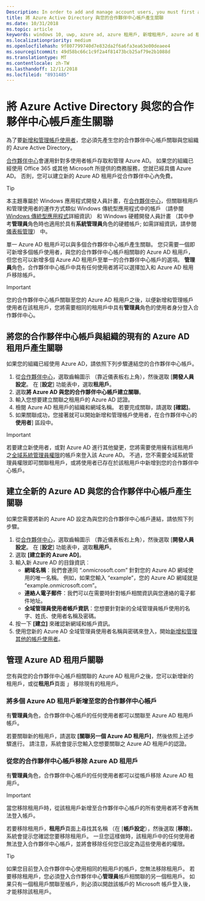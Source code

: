 ```yaml
---
Description: In order to add and manage account users, you must first associate your Partner Center account with your organization's Azure Active Directory.
title: 將 Azure Active Directory 與您的合作夥伴中心帳戶產生關聯
ms.date: 10/31/2018
ms.topic: article
keywords: windows 10, uwp, azure ad, azure 租用戶, 新增租用戶, azure ad 租用戶, 租用戶管理, 租用戶
ms.localizationpriority: medium
ms.openlocfilehash: 9f807799740d7e832da2f6a6fa3ea63e00deaee4
ms.sourcegitcommit: 49d58bc66c1c9f2a4f81473bcb25af79e2b1088d
ms.translationtype: MT
ms.contentlocale: zh-TW
ms.lasthandoff: 12/11/2018
ms.locfileid: "8931485"
---
```

# <a name="associate-azure-active-directory-with-your-partner-center-account"></a>將 Azure Active Directory 與您的合作夥伴中心帳戶產生關聯

為了要[新增和管理帳戶使用者](add-users-groups-and-azure-ad-applications.md)，您必須先產生您的合作夥伴中心帳戶關聯與您組織的 Azure Active Directory。 

[合作夥伴中心](https://partner.microsoft.com/dashboard)會運用針對多使用者帳戶存取和管理 Azure AD。 如果您的組織已經使用 Office 365 或其他 Microsoft 所提供的商務服務，您就已經具備 Azure AD。 否則，您可以建立新的 Azure AD 租用戶從合作夥伴中心內免費。

> [!TIP]
> 本主題專屬於 Windows 應用程式開發人員計畫，在[合作夥伴中心](https://partner.microsoft.com/dashboard)，但關聯租用戶和管理使用者的運作方式類似 Windows 傳統型應用程式中的帳戶 （請參閱[Windows 傳統型應用程式](https://docs.microsoft.com/windows/desktop/appxpkg/windows-desktop-application-program#add-and-manage-account-users)詳細資訊） 和 Windows 硬體開發人員計畫 （其中參考**管理員**角色時也適用於具有**系統管理員**角色的硬體帳戶; 如需詳細資訊，請參閱[儀表板管理](https://docs.microsoft.com/windows-hardware/drivers/dashboard/dashboard-administration)） 中。

單一 Azure AD 租用戶可以與多個合作夥伴中心帳戶產生關聯。 您只需要一個即可新增多個帳戶使用者，與您的合作夥伴中心帳戶相關聯的 Azure AD 租用戶，但您也可以新增多個 Azure AD 租用戶至單一的合作夥伴中心帳戶的選項。 **管理員**角色，合作夥伴中心帳戶中具有任何使用者將可以選擇加入和 Azure AD 租用戶移除帳戶。

> [!IMPORTANT]
> 您的合作夥伴中心帳戶關聯至您的 Azure AD 租用戶之後，以便新增和管理帳戶使用者在該租用戶，您將需要相同的租用戶中具有**管理員**角色的使用者身分登入合作夥伴中心。


## <a name="associate-your-partner-center-account-with-your-organizations-existing-azure-ad-tenant"></a>將您的合作夥伴中心帳戶與組織的現有的 Azure AD 租用戶產生關聯

如果您的組織已經使用 Azure AD，請依照下列步驟連結您的合作夥伴中心帳戶。

1.  從[合作夥伴中心](https://partner.microsoft.com/dashboard)，選取齒輪圖示 （靠近儀表板右上角），然後選取 [**開發人員設定**。 在 [**設定**] 功能表中，選取**租用戶**。
2.  選取**將 Azure AD 與您的合作夥伴中心帳戶建立關聯**。
3.  輸入您想要建立關聯之租用戶的 Azure AD 認證。
4.  檢閱 Azure AD 租用戶的組織和網域名稱。 若要完成關聯，請選取 **\[確認\]**。
5.  如果關聯成功，您接著就可以開始新增和管理帳戶使用者，在合作夥伴中心的**使用者**] 區段中。

> [!IMPORTANT]
> 若要建立新使用者，或對 Azure AD 進行其他變更，您將需要使用擁有該租用戶之[全域系統管理員權限](https://docs.microsoft.com/azure/active-directory/users-groups-roles/directory-assign-admin-roles)的帳戶來登入該 Azure AD。 不過，您不需要全域系統管理員權限即可關聯租用戶，或將使用者已存在於該租用戶中新增到您的合作夥伴中心帳戶。


## <a name="create-a-brand-new-azure-ad-to-associate-with-your-partner-center-account"></a>建立全新的 Azure AD 與您的合作夥伴中心帳戶產生關聯

如果您需要將新的 Azure AD 設定為與您的合作夥伴中心帳戶連結，請依照下列步驟。

1.  從[合作夥伴中心](https://partner.microsoft.com/dashboard)，選取齒輪圖示 （靠近儀表板右上角），然後選取 [**開發人員設定**。 在 [**設定**] 功能表中，選取**租用戶**。
2.  選取 **\[建立新的 Azure AD\]**。
3.  輸入新 Azure AD 的目錄資訊︰
    - **網域名稱**︰我們會連同 “.onmicrosoft.com” 針對您的 Azure AD 網域使用的唯一名稱。 例如，如果您輸入 “example”，您的 Azure AD 網域就是 “example.onmicrosoft.com”。
    - **連絡人電子郵件**：我們可以在需要時針對帳戶相關資訊與您連絡的電子郵件地址。
    - **全域管理員使用者帳戶資訊**：您想要針對新的全域管理員帳戶使用的名字、姓氏、使用者名稱及密碼。
4.  按一下 **\[建立\]** 來確認新網域和帳戶資訊。
5.  使用您新的 Azure AD 全域管理員使用者名稱與密碼來登入，開始[新增和管理其他的帳戶使用者](add-users-groups-and-azure-ad-applications.md)。


## <a name="manage-azure-ad-tenant-associations"></a>管理 Azure AD 租用戶關聯

您有與您的合作夥伴中心帳戶相關聯的 Azure AD 租用戶之後，您可以新增新的租用戶，或從**租用戶**頁面 」 移除現有的租用戶。


### <a name="add-multiple-azure-ad-tenants-to-your-partner-center-account"></a>將多個 Azure AD 租用戶新增至您的合作夥伴中心帳戶

有**管理員**角色，合作夥伴中心帳戶的任何使用者都可以關聯至 Azure AD 租用戶帳戶。

若要關聯新的租用戶，請選取 **\[關聯另一個 Azure AD 租用戶\]**，然後依照上述步驟進行。 請注意，系統會提示您輸入您想要關聯之 Azure AD 租用戶的認證。


### <a name="remove-an-azure-ad-tenant-from-your-partner-center-account"></a>從您的合作夥伴中心帳戶移除 Azure AD 租用戶

有**管理員**角色，合作夥伴中心帳戶的任何使用者都可以從帳戶移除 Azure AD 租用戶。

> [!IMPORTANT]
> 當您移除租用戶時，從該租用戶新增至合作夥伴中心帳戶的所有使用者將不會再無法登入帳戶。 

若要移除租用戶，**租用戶**頁面上尋找其名稱 （在 [**帳戶設定**），然後選取 [**移除**]。 系統會提示您確認您要移除租用戶。 一旦您這樣做時，該租用戶中的任何使用者無法登入合作夥伴中心帳戶，並將會移除任何您已設定為這些使用者的權限。

> [!TIP]
> 如果您目前登入合作夥伴中心使用相同的租用戶的帳戶，您無法移除租用戶。 若要移除租用戶，您必須登入合作夥伴中心**管理員**帳戶相關聯的另一個租用戶。 如果只有一個租用戶關聯至帳戶，則必須以開啟該帳戶的 Microsoft 帳戶登入後，才能移除該租用戶。


